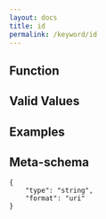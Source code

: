 ```yaml
---
layout: docs
title: id
permalink: /keyword/id
---
```


## Function


## Valid Values


## Examples


## Meta-schema

	{
		"type": "string",
		"format": "uri"
	}

